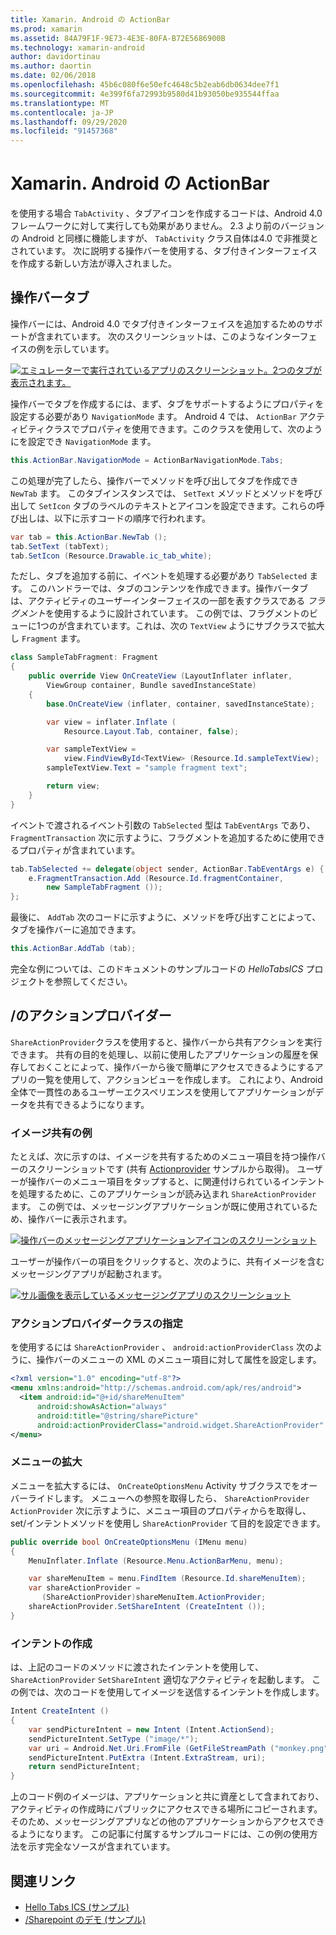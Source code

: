 ```yaml
---
title: Xamarin. Android の ActionBar
ms.prod: xamarin
ms.assetid: 84A79F1F-9E73-4E3E-80FA-B72E5686900B
ms.technology: xamarin-android
author: davidortinau
ms.author: daortin
ms.date: 02/06/2018
ms.openlocfilehash: 45b6c080f6e50efc4648c5b2eab6db0634dee7f1
ms.sourcegitcommit: 4e399f6fa72993b9580d41b93050be935544ffaa
ms.translationtype: MT
ms.contentlocale: ja-JP
ms.lasthandoff: 09/29/2020
ms.locfileid: "91457368"
---
```

# <a name="actionbar-for-xamarinandroid"></a>Xamarin. Android の ActionBar

を使用する場合 `TabActivity` 、タブアイコンを作成するコードは、Android 4.0 フレームワークに対して実行しても効果がありません。 2.3 より前のバージョンの Android と同様に機能しますが、 `TabActivity` クラス自体は4.0 で非推奨とされています。 次に説明する操作バーを使用する、タブ付きインターフェイスを作成する新しい方法が導入されました。

## <a name="action-bar-tabs"></a>操作バータブ

操作バーには、Android 4.0 でタブ付きインターフェイスを追加するためのサポートが含まれています。
次のスクリーンショットは、このようなインターフェイスの例を示しています。

[![エミュレーターで実行されているアプリのスクリーンショット。2つのタブが表示されます。](action-bar-images/25-actionbartabs.png)](action-bar-images/25-actionbartabs.png#lightbox)

操作バーでタブを作成するには、まず、タブをサポートするようにプロパティを設定する必要があり `NavigationMode` ます。 Android 4 では、 `ActionBar` アクティビティクラスでプロパティを使用できます。このクラスを使用して、次のようにを設定でき `NavigationMode` ます。

```csharp
this.ActionBar.NavigationMode = ActionBarNavigationMode.Tabs;
```

この処理が完了したら、操作バーでメソッドを呼び出してタブを作成でき `NewTab` ます。 このタブインスタンスでは、 `SetText` メソッドとメソッドを呼び出して `SetIcon` タブのラベルのテキストとアイコンを設定できます。これらの呼び出しは、以下に示すコードの順序で行われます。

```csharp
var tab = this.ActionBar.NewTab ();
tab.SetText (tabText);
tab.SetIcon (Resource.Drawable.ic_tab_white);
```

ただし、タブを追加する前に、イベントを処理する必要があり `TabSelected` ます。 このハンドラーでは、タブのコンテンツを作成できます。操作バータブは、アクティビティのユーザーインターフェイスの一部を表すクラスである *フラグメント*を使用するように設計されています。 この例では、フラグメントのビューに1つのが含まれています。これは、次の `TextView` ようにサブクラスで拡大し `Fragment` ます。

```csharp
class SampleTabFragment: Fragment
{           
    public override View OnCreateView (LayoutInflater inflater,
        ViewGroup container, Bundle savedInstanceState)
    {
        base.OnCreateView (inflater, container, savedInstanceState);

        var view = inflater.Inflate (
            Resource.Layout.Tab, container, false);

        var sampleTextView =
            view.FindViewById<TextView> (Resource.Id.sampleTextView);            
        sampleTextView.Text = "sample fragment text";

        return view;
    }
}
```

イベントで渡されるイベント引数の `TabSelected` 型は `TabEventArgs` であり、 `FragmentTransaction` 次に示すように、フラグメントを追加するために使用できるプロパティが含まれています。

```csharp
tab.TabSelected += delegate(object sender, ActionBar.TabEventArgs e) {             
    e.FragmentTransaction.Add (Resource.Id.fragmentContainer,
        new SampleTabFragment ());
};
```

最後に、 `AddTab` 次のコードに示すように、メソッドを呼び出すことによって、タブを操作バーに追加できます。

```csharp
this.ActionBar.AddTab (tab);
```

完全な例については、このドキュメントのサンプルコードの *HelloTabsICS* プロジェクトを参照してください。

## <a name="shareactionprovider"></a>/のアクションプロバイダー

`ShareActionProvider`クラスを使用すると、操作バーから共有アクションを実行できます。 共有の目的を処理し、以前に使用したアプリケーションの履歴を保存しておくことによって、操作バーから後で簡単にアクセスできるようにするアプリの一覧を使用して、アクションビューを作成します。 これにより、Android 全体で一貫性のあるユーザーエクスペリエンスを使用してアプリケーションがデータを共有できるようになります。

### <a name="image-sharing-example"></a>イメージ共有の例

たとえば、次に示すのは、イメージを共有するためのメニュー項目を持つ操作バーのスクリーンショットです (共有 [Actionprovider](/samples/xamarin/monodroid-samples/shareactionproviderdemo) サンプルから取得)。 ユーザーが操作バーのメニュー項目をタップすると、に関連付けられているインテントを処理するために、このアプリケーションが読み込まれ `ShareActionProvider` ます。 この例では、メッセージングアプリケーションが既に使用されているため、操作バーに表示されます。

[![操作バーのメッセージングアプリケーションアイコンのスクリーンショット](action-bar-images/09-shareactionprovider.png)](action-bar-images/09-shareactionprovider.png#lightbox)

ユーザーが操作バーの項目をクリックすると、次のように、共有イメージを含むメッセージングアプリが起動されます。

[![サル画像を表示しているメッセージングアプリのスクリーンショット](action-bar-images/10-messagewithimage.png)](action-bar-images/10-messagewithimage.png#lightbox)

### <a name="specifying-the-action-provider-class"></a>アクションプロバイダークラスの指定

を使用するには `ShareActionProvider` 、 `android:actionProviderClass` 次のように、操作バーのメニューの XML のメニュー項目に対して属性を設定します。

```xml
<?xml version="1.0" encoding="utf-8"?>
<menu xmlns:android="http://schemas.android.com/apk/res/android">
  <item android:id="@+id/shareMenuItem"
      android:showAsAction="always"
      android:title="@string/sharePicture"
      android:actionProviderClass="android.widget.ShareActionProvider" />
</menu>
```

### <a name="inflating-the-menu"></a>メニューの拡大

メニューを拡大するには、 `OnCreateOptionsMenu` Activity サブクラスでをオーバーライドします。 メニューへの参照を取得したら、 `ShareActionProvider` `ActionProvider` 次に示すように、メニュー項目のプロパティからを取得し、set/インテントメソッドを使用し `ShareActionProvider` て目的を設定できます。

```csharp
public override bool OnCreateOptionsMenu (IMenu menu)
{
    MenuInflater.Inflate (Resource.Menu.ActionBarMenu, menu);       

    var shareMenuItem = menu.FindItem (Resource.Id.shareMenuItem);           
    var shareActionProvider =
       (ShareActionProvider)shareMenuItem.ActionProvider;
    shareActionProvider.SetShareIntent (CreateIntent ());
}
```

### <a name="creating-the-intent"></a>インテントの作成

は、上記のコードのメソッドに渡されたインテントを使用して、 `ShareActionProvider` `SetShareIntent` 適切なアクティビティを起動します。 この例では、次のコードを使用してイメージを送信するインテントを作成します。

```csharp
Intent CreateIntent ()
{  
    var sendPictureIntent = new Intent (Intent.ActionSend);
    sendPictureIntent.SetType ("image/*");
    var uri = Android.Net.Uri.FromFile (GetFileStreamPath ("monkey.png"));          
    sendPictureIntent.PutExtra (Intent.ExtraStream, uri);
    return sendPictureIntent;
}
```

上のコード例のイメージは、アプリケーションと共に資産として含まれており、アクティビティの作成時にパブリックにアクセスできる場所にコピーされます。そのため、メッセージングアプリなどの他のアプリケーションからアクセスできるようになります。 この記事に付属するサンプルコードには、この例の使用方法を示す完全なソースが含まれています。

## <a name="related-links"></a>関連リンク

- [Hello Tabs ICS (サンプル)](/samples/xamarin/monodroid-samples/hellotabsics)
- [/Sharepoint のデモ (サンプル)](/samples/xamarin/monodroid-samples/shareactionproviderdemo)